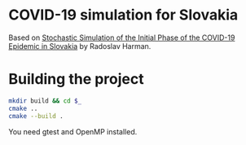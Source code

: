 # COVID-19 simulation for Slovakia

Based on [Stochastic Simulation of the Initial Phase of the
COVID-19 Epidemic in Slovakia](http://www.iam.fmph.uniba.sk/ospm/Harman/COR01.pdf) by Radoslav Harman.

# Building the project

```sh
mkdir build && cd $_
cmake ..
cmake --build .
```

You need gtest and OpenMP installed.

